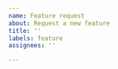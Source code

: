 ```yaml
---
name: Feature request
about: Request a new feature
title: ''
labels: feature
assignees: ''

---
```


<!-- What feature would you like to see? -->
